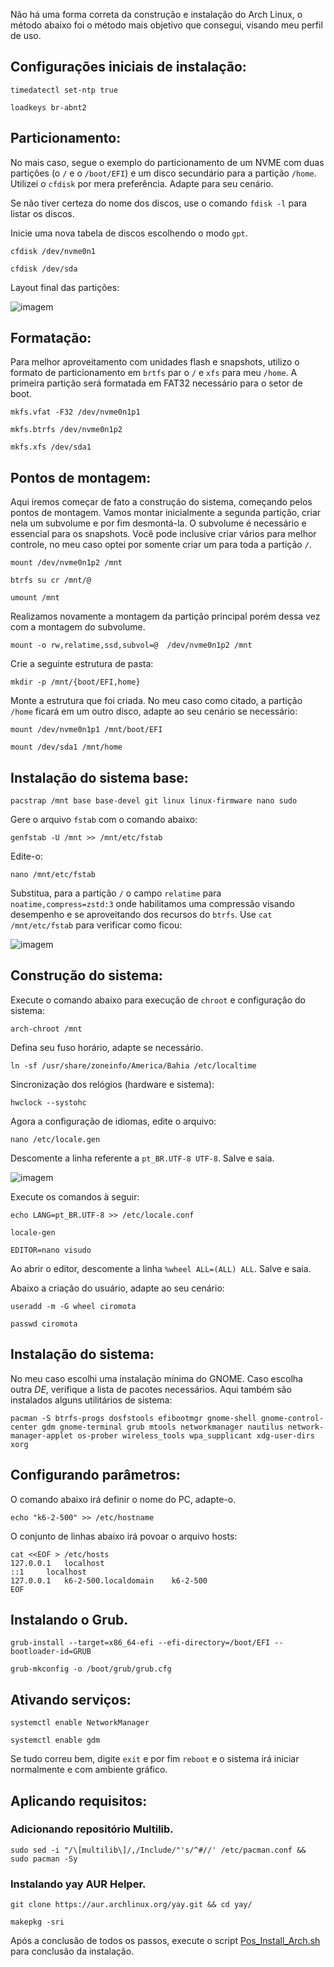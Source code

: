 Não há uma forma correta da construção e instalação do Arch Linux, o método abaixo foi o método mais objetivo que consegui, visando meu perfil de uso.
## Configurações iniciais de instalação:

```
timedatectl set-ntp true
```
```
loadkeys br-abnt2
```

## Particionamento:

No mais caso, segue o exemplo do particionamento de um NVME com duas partições (o `/` e o `/boot/EFI`) e um disco secundário para a partição `/home`. Utilizei o `cfdisk` por mera preferência. Adapte para seu cenário.

Se não tiver certeza do nome dos discos, use o comando `fdisk -l` para listar os discos.

Inicie uma nova tabela de discos escolhendo o modo `gpt`.

```
cfdisk /dev/nvme0n1
```
```
cfdisk /dev/sda
```

Layout final das partições:

![imagem](/assets/arch-install1.png)
## Formatação:

Para melhor aproveitamento com unidades flash e snapshots, utilizo o formato de particionamento em `brtfs` par o `/` e `xfs` para meu `/home`. A primeira partição será formatada em FAT32 necessário para o setor de boot.

```
mkfs.vfat -F32 /dev/nvme0n1p1
```
```
mkfs.btrfs /dev/nvme0n1p2
```
```
mkfs.xfs /dev/sda1
```

## Pontos de montagem:

Aqui iremos começar de fato a construção do sistema, começando pelos pontos de montagem. Vamos montar inicialmente a segunda partição, criar nela um subvolume e por fim desmontá-la. O subvolume é necessário e essencial para os snapshots. Você pode inclusive criar vários para melhor controle, no meu caso optei por somente criar um para toda a partição `/`.

```
mount /dev/nvme0n1p2 /mnt
```
```
btrfs su cr /mnt/@
```
```
umount /mnt
```

Realizamos novamente a montagem da partição principal porém dessa vez com a montagem do subvolume.

```
mount -o rw,relatime,ssd,subvol=@  /dev/nvme0n1p2 /mnt
```

Crie a seguinte estrutura de pasta:

```
mkdir -p /mnt/{boot/EFI,home}
```
Monte a estrutura que foi criada. No meu caso como citado, a partição `/home` ficará em um outro disco, adapte ao seu cenário se necessário:

```
mount /dev/nvme0n1p1 /mnt/boot/EFI
```
```
mount /dev/sda1 /mnt/home
```

## Instalação do sistema base:

```
pacstrap /mnt base base-devel git linux linux-firmware nano sudo
```

Gere o arquivo `fstab` com o comando abaixo:

```
genfstab -U /mnt >> /mnt/etc/fstab
```

Edite-o:

```
nano /mnt/etc/fstab
```

Substitua, para a partição `/` o campo `relatime` para `noatime,compress=zstd:3` onde habilitamos uma compressão visando desempenho e se aproveitando dos recursos do `btrfs`. Use `cat /mnt/etc/fstab` para verificar como ficou:

![imagem](/assets/arch-install2.png)

## Construção do sistema:

Execute o comando abaixo para execução de `chroot` e configuração do sistema:

```
arch-chroot /mnt
```

Defina seu fuso horário, adapte se necessário.

```
ln -sf /usr/share/zoneinfo/America/Bahia /etc/localtime
```

Sincronização dos relógios (hardware e sistema):

```
hwclock --systohc
```

Agora a configuração de idiomas, edite o arquivo:

```
nano /etc/locale.gen
```

Descomente a linha referente a `pt_BR.UTF-8 UTF-8`. Salve e saia.

![imagem](/assets/arch-install3.png)

Execute os comandos à seguir:

```
echo LANG=pt_BR.UTF-8 >> /etc/locale.conf
```
```
locale-gen
```
```
EDITOR=nano visudo
```

Ao abrir o editor, descomente a linha `%wheel ALL=(ALL) ALL`. Salve e saia.

Abaixo a criação do usuário, adapte ao seu cenário:

```
useradd -m -G wheel ciromota
```

```
passwd ciromota
```
## Instalação do sistema:

No meu caso escolhi uma instalação mínima do GNOME. Caso escolha outra _DE_, verifique a lista de pacotes necessários. Aqui também são instalados alguns utilitários de sistema:

```
pacman -S btrfs-progs dosfstools efibootmgr gnome-shell gnome-control-center gdm gnome-terminal grub mtools networkmanager nautilus network-manager-applet os-prober wireless_tools wpa_supplicant xdg-user-dirs xorg
```
## Configurando parâmetros:

O comando abaixo irá definir o nome do PC, adapte-o.

```
echo "k6-2-500" >> /etc/hostname
```
O conjunto de linhas abaixo irá povoar o arquivo hosts:

```
cat <<EOF > /etc/hosts
127.0.0.1	localhost
::1		localhost
127.0.0.1	k6-2-500.localdomain	k6-2-500
EOF
```

## Instalando o Grub.
```
grub-install --target=x86_64-efi --efi-directory=/boot/EFI --bootloader-id=GRUB
```
```
grub-mkconfig -o /boot/grub/grub.cfg
```

## Ativando serviços:
```
systemctl enable NetworkManager
```
```
systemctl enable gdm
```

Se tudo correu bem, digite `exit` e por fim `reboot` e o sistema irá iniciar normalmente e com ambiente gráfico.

## Aplicando requisitos:
### Adicionando repositório Multilib.
```
sudo sed -i "/\[multilib\]/,/Include/"'s/^#//' /etc/pacman.conf && sudo pacman -Sy
```
### Instalando yay AUR Helper.
```
git clone https://aur.archlinux.org/yay.git && cd yay/ 
```
```
makepkg -sri
```

Após a conclusão de todos os passos, execute o script [Pos_Install_Arch.sh](/Pos_Install_Arch.sh) para conclusão da instalação.